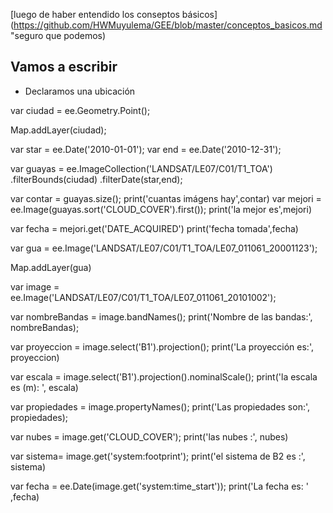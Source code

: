 [luego de haber entendido los conseptos básicos](https://github.com/HWMuyulema/GEE/blob/master/conceptos_basicos.md "seguro que podemos)

## Vamos a escribir 

- Declaramos una ubicación

var ciudad = ee.Geometry.Point();

Map.addLayer(ciudad);

var star = ee.Date('2010-01-01');
var end = ee.Date('2010-12-31');

var guayas = ee.ImageCollection('LANDSAT/LE07/C01/T1_TOA')
.filterBounds(ciudad)
.filterDate(star,end);

var contar = guayas.size();
print('cuantas imágens hay',contar)
var mejori = ee.Image(guayas.sort('CLOUD_COVER').first());
print('la mejor es',mejori)

var fecha = mejori.get('DATE_ACQUIRED')
print('fecha tomada',fecha)

var gua = ee.Image('LANDSAT/LE07/C01/T1_TOA/LE07_011061_20001123');

Map.addLayer(gua)

var image  = ee.Image('LANDSAT/LE07/C01/T1_TOA/LE07_011061_20101002');


var nombreBandas = image.bandNames();
print('Nombre de las bandas:', nombreBandas);

var proyeccion = image.select('B1').projection();
print('La proyección es:', proyeccion)

var escala = image.select('B1').projection().nominalScale();
print('la escala es (m): ', escala)

var propiedades = image.propertyNames();
print('Las propiedades son:', propiedades);

var nubes = image.get('CLOUD_COVER');
print('las nubes :', nubes)


var sistema= image.get('system:footprint');
print('el sistema de B2 es :', sistema)


var fecha = ee.Date(image.get('system:time_start'));
print('La fecha es: ' ,fecha)







